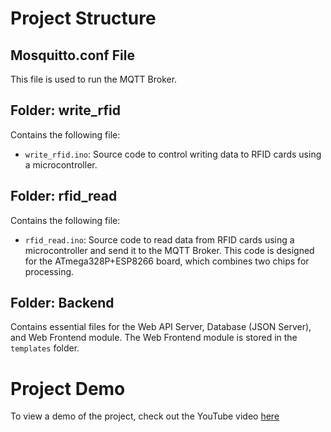 # Project Structure

## Mosquitto.conf File
This file is used to run the MQTT Broker.

## Folder: write_rfid
Contains the following file:
- `write_rfid.ino`: Source code to control writing data to RFID cards using a microcontroller.

## Folder: rfid_read
Contains the following file:
- `rfid_read.ino`: Source code to read data from RFID cards using a microcontroller and send it to the MQTT Broker. This code is designed for the ATmega328P+ESP8266 board, which combines two chips for processing.

## Folder: Backend
Contains essential files for the Web API Server, Database (JSON Server), and Web Frontend module. The Web Frontend module is stored in the `templates` folder.

# Project Demo
To view a demo of the project, check out the YouTube video [here](https://www.youtube.com/watch?v=YOUR_VIDEO_ID)

